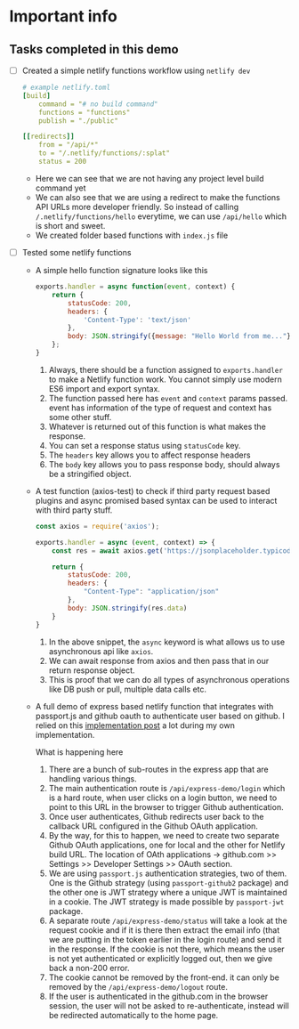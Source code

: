 # Important info

## Tasks completed in this demo

- [ ] Created a simple netlify functions workflow using `netlify dev`
    ```yaml
    # example netlify.toml
    [build]
        command = "# no build command"
        functions = "functions"
        publish = "./public"

    [[redirects]]
        from = "/api/*"
        to = "/.netlify/functions/:splat"
        status = 200
    ```

    - Here we can see that we are not having any project level build command yet
    - We can also see that we are using a redirect to make the functions API URLs more developer friendly. So instead of calling `/.netlify/functions/hello` everytime, we can use `/api/hello` which is short and sweet. 
    - We created folder based functions with `index.js` file

- [ ] Tested some netlify functions
    - A simple hello function signature looks like this
        ```javascript
        exports.handler = async function(event, context) {
            return {
                statusCode: 200,
                headers: {
                    'Content-Type': 'text/json'
                },
                body: JSON.stringify({message: "Hello World from me..."})
            };
        }
        ```

        1. Always, there should be a function assigned to `exports.handler` to make a Netlify function work. You cannot simply use modern ES6 import and export syntax.
        2. The function passed here has `event` and `context` params passed. event has information of the type of request and context has some other stuff.
        3. Whatever is returned out of this function is what makes the response. 
        4. You can set a response status using `statusCode` key.
        5. The `headers` key allows you to affect response headers
        6. The `body` key allows you to pass response body, should always be a stringified object.
    - A test function (axios-test) to check if third party request based plugins and async promised based syntax can be used to interact with third party stuff.
        ```javascript
        const axios = require('axios');

        exports.handler = async (event, context) => {
            const res = await axios.get('https://jsonplaceholder.typicode.com/users/1');

            return {
                statusCode: 200,
                headers: {
                    "Content-Type": "application/json"
                },
                body: JSON.stringify(res.data)
            }
        }
        ```
        1. In the above snippet, the `async` keyword is what allows us to use asynchronous api like `axios`.
        2. We can await response from axios and then pass that in our return response object.
        3. This is proof that we can do all types of asynchronous operations like DB push or pull, multiple data calls etc.

    - A full demo of express based netlify function that integrates with passport.js and github oauth to authenticate user based on github. I relied on this [implementation post](https://markus.oberlehner.net/blog/implementing-an-authentication-flow-with-passport-and-netlify-functions/) a lot during my own implementation.
        
        What is happening here
        1. There are a bunch of sub-routes in the express app that are handling various things.
        2. The main authentication route is `/api/express-demo/login` which is a hard route, when user clicks on a login button, we need to point to this URL in the browser to trigger Github authentication. 
        3. Once user authenticates, Github redirects user back to the callback URL configured in the Github OAuth application.
        4. By the way, for this to happen, we need to create two separate Github OAuth applications, one for local and the other for Netlify build URL. The location of OAth applications -> github.com >> Settings >> Developer Settings >> OAuth section.
        5. We are using `passport.js` authentication strategies, two of them. One is the Github strategy (using `passport-github2` package) and the other one is JWT strategy where a unique JWT is maintained in a cookie. The JWT strategy is made possible by `passport-jwt` package. 
        6. A separate route `/api/express-demo/status` will take a look at the request cookie and if it is there then extract the email info (that we are putting in the token earlier in the login route) and send it in the response. If the cookie is not there, which means the user is not yet authenticated or explicitly logged out, then we give back a non-200 error.
        7. The cookie cannot be removed by the front-end. it can only be removed by the `/api/express-demo/logout` route. 
        8. If the user is authenticated in the github.com in the browser session, the user will not be asked to re-authenticate, instead will be redirected automatically to the home page.